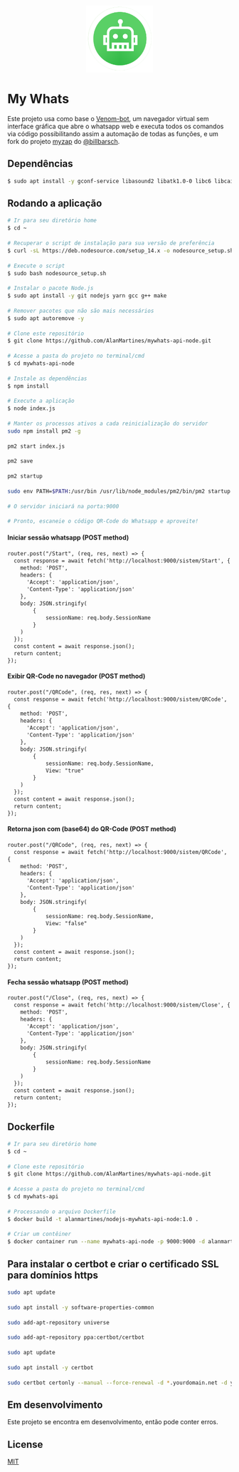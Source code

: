 
<p align="center">
  <img src="./public/images/whatsapp-bot.png" width="150" alt="My Whats">
</p>

# My Whats
 Este projeto usa como base o [Venom-bot](https://github.com/orkestral/venom "Venom-bot"), um navegador virtual sem interface gráfica que abre o whatsapp web e executa todos os comandos via código possibilitando assim a automação de todas as funções, e um fork do projeto [myzap](https://github.com/billbarsch/myzap "myzap") do [@billbarsch](https://github.com/billbarsch "@billbarsch").

## Dependências
```bash
$ sudo apt install -y gconf-service libasound2 libatk1.0-0 libc6 libcairo2 libcups2 libdbus-1-3 libexpat1 libfontconfig1 libgcc1 libgconf-2-4 libgdk-pixbuf2.0-0 libglib2.0-0 libgtk-3-0 libnspr4 libpango-1.0-0 libpangocairo-1.0-0 libstdc++6 libx11-6 libx11-xcb1 libxcb1 libxcomposite1 libxcursor1 libxdamage1 libxext6 libxfixes3 libxi6 libxrandr2 libxrender1 libxss1 libxtst6 ca-certificates fonts-liberation libappindicator1 libnss3 lsb-release xdg-utils wget build-essential apt-transport-https libgbm-dev
```
## Rodando a aplicação

```bash
# Ir para seu diretório home
$ cd ~

# Recuperar o script de instalação para sua versão de preferência
$ curl -sL https://deb.nodesource.com/setup_14.x -o nodesource_setup.sh

# Execute o script 
$ sudo bash nodesource_setup.sh

# Instalar o pacote Node.js
$ sudo apt install -y git nodejs yarn gcc g++ make

# Remover pacotes que não são mais necessários
$ sudo apt autoremove -y

# Clone este repositório
$ git clone https://github.com/AlanMartines/mywhats-api-node.git

# Acesse a pasta do projeto no terminal/cmd
$ cd mywhats-api-node

# Instale as dependências
$ npm install

# Execute a aplicação 
$ node index.js

# Manter os processos ativos a cada reinicialização do servidor
sudo npm install pm2 -g

pm2 start index.js

pm2 save

pm2 startup

sudo env PATH=$PATH:/usr/bin /usr/lib/node_modules/pm2/bin/pm2 startup systemd -u ${USER} --hp /home/${USER}

# O servidor iniciará na porta:9000

# Pronto, escaneie o código QR-Code do Whatsapp e aproveite!
```
#### Iniciar sessão whatsapp (POST method)
```node
router.post("/Start", (req, res, next) => {
  const response = await fetch('http://localhost:9000/sistem/Start', {
    method: 'POST',
    headers: {
      'Accept': 'application/json',
      'Content-Type': 'application/json'
    },
    body: JSON.stringify(
        {
            sessionName: req.body.SessionName
        }
    )
  });
  const content = await response.json();
  return content;
});
```

####  Exibir QR-Code no navegador (POST method)
```node
router.post("/QRCode", (req, res, next) => {
  const response = await fetch('http://localhost:9000/sistem/QRCode', {
    method: 'POST',
    headers: {
      'Accept': 'application/json',
      'Content-Type': 'application/json'
    },
    body: JSON.stringify(
        {
            sessionName: req.body.SessionName,
            View: "true"
        }
    )
  });
  const content = await response.json();
  return content;
});
```

####  Retorna json com (base64) do QR-Code (POST method)
```node
router.post("/QRCode", (req, res, next) => {
  const response = await fetch('http://localhost:9000/sistem/QRCode', {
    method: 'POST',
    headers: {
      'Accept': 'application/json',
      'Content-Type': 'application/json'
    },
    body: JSON.stringify(
        {
            sessionName: req.body.SessionName,
            View: "false"
        }
    )
  });
  const content = await response.json();
  return content;
});
```

#### Fecha sessão whatsapp (POST method)
```node
router.post("/Close", (req, res, next) => {
  const response = await fetch('http://localhost:9000/sistem/Close', {
    method: 'POST',
    headers: {
      'Accept': 'application/json',
      'Content-Type': 'application/json'
    },
    body: JSON.stringify(
        {
            sessionName: req.body.SessionName
        }
    )
  });
  const content = await response.json();
  return content;
});
```

## Dockerfile
```bash
# Ir para seu diretório home
$ cd ~

# Clone este repositório
$ git clone https://github.com/AlanMartines/mywhats-api-node.git

# Acesse a pasta do projeto no terminal/cmd
$ cd mywhats-api

# Processando o arquivo Dockerfile
$ docker build -t alanmartines/nodejs-mywhats-api-node:1.0 .

# Criar um contêiner
$ docker container run --name mywhats-api-node -p 9000:9000 -d alanmartines/nodejs-mywhats-api-node:1.0
```
## Para instalar o certbot e criar o certificado SSL para domínios https
```bash
sudo apt update

sudo apt install -y software-properties-common

sudo add-apt-repository universe

sudo add-apt-repository ppa:certbot/certbot

sudo apt update

sudo apt install -y certbot

sudo certbot certonly --manual --force-renewal -d *.yourdomain.net -d yourdomain.net --agree-tos --no-bootstrap --manual-public-ip-logging-ok --preferred-challenges dns-01 --server https://acme-v02.api.letsencrypt.org/directory
```

## Em desenvolvimento
Este projeto se encontra em desenvolvimento, então pode conter erros.

## License
[MIT](https://choosealicense.com/licenses/mit/)
